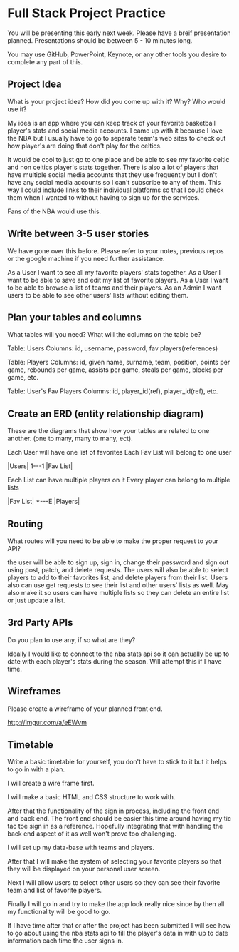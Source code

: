 # Full Stack Project Practice

You will be presenting this early next week.  Please have a breif presentation
planned.  Presentations should be between 5 - 10 minutes long.

You may use GitHub, PowerPoint, Keynote, or any other tools you desire to
complete any part of this.

## Project Idea

What is your project idea?  How did you come up with it? Why? Who would use it?

My idea is an app where you can keep track of your favorite basketball player's
stats and social media accounts. I came up with it because I love the NBA but I
usually have to go to separate team's web sites to check out how player's are
doing that don't play for the celtics.

It would be cool to just go to one place and be able to see my favorite celtic
and non celtics player's stats together. There is also a lot of players that
have multiple social media accounts that they use frequently but I don't have
any social media accounts so I can't subscribe to any of them. This way I could
include links to their individual platforms so that I could check them when I
wanted to without having to sign up for the services.

Fans of the NBA would use this.

## Write between 3-5 user stories

We have gone over this before. Please refer to your notes, previous repos or the
google machine if you need further assistance.

As a User I want to see all my favorite players' stats together.
As a User I want to be able to save and edit my list of favorite players.
As a User I want to be able to browse a list of teams and their players.
As an Admin I want users to be able to see other users' lists without editing
them.

## Plan your tables and columns

What tables will you need? What will the columns on the table be?

Table: Users
Columns: id, username, password, fav players(references)

Table: Players
Columns: id, given name, surname, team, position, points per game, rebounds per
game, assists per game, steals per game, blocks per game, etc.

Table: User's Fav Players
Columns: id, player_id(ref), player_id(ref), etc.

## Create an ERD (entity relationship diagram)

These are the diagrams that show how your tables are related to one another.
(one to many, many to many, ect).

Each User will have one list of favorites
Each Fav List will belong to one user

|Users| 1---1 |Fav List|

Each List can have multiple players on it
Every player can belong to multiple lists

|Fav List| *---E |Players|

## Routing

What routes will you need to be able to make the proper request to your API?

the user will be able to sign up, sign in, change their password
and sign out using post, patch, and delete requests. The users will also be
able to select players to add to their favorites list, and delete players from
their list. Users also can use get requests to see their list and other users'
lists as well. May also make it so users can have multiple lists so they can
delete an entire list or just update a list.

## 3rd Party APIs

Do you plan to use any, if so what are they?

Ideally I would like to connect to the nba stats api so it can
actually be up to date with each player's stats during the
season. Will attempt this if I have time.

## Wireframes

Please create a wireframe of your planned front end.

<http://imgur.com/a/eEWvm>

## Timetable

Write a basic timetable for yourself, you don't have to stick to it but it
helps to go in with a plan.

I will create a wire frame first.

I will make a basic HTML and CSS structure to work with.

After that the functionality of the sign in process, including
the front end and back end. The front end should be easier this
time around having my tic tac toe sign in as a reference.
Hopefully integrating that with handling the back end aspect of
it as well won't prove too challenging.

I will set up my data-base with teams and players.

After that I will make the system of selecting your favorite players so that
they will be displayed on your personal user screen.

Next I will allow users to select other users so they can see
their favorite team and list of favorite players.

Finally I will go in and try to make the app look really nice
since by then all my functionality will be good to go.

If I have time after that or after the project has been submitted I will see
how to go about using the nba stats api to fill the player's data in with up to
date information each time the user signs in.
